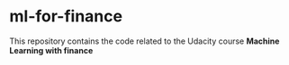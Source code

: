 # ml-for-finance
This repository contains the code related to the Udacity course **Machine Learning with finance**
